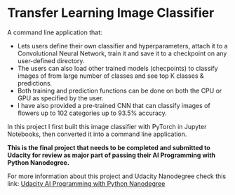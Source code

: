 # Transfer Learning Image Classifier

A command line application that:

- Lets users define their own classifier and hyperparameters, attach it to a Convolutional Neural Network, train it and save it to a checkpoint on any user-defined directory. 
- The users can also load other trained models (checpoints) to classify images of from large number of classes and see top K classes & predictions. 
- Both training and prediction functions can be done on both the CPU or GPU as specified by the user.
- I have also provided a pre-trained CNN that can classify images of flowers up to 102 categories up to 93.5% accuracy.

In this project I first built this image classifier with PyTorch in Jupyter Notebooks, then converted it into a command line application.

**This is the final project that needs to be completed and submitted to Udacity for review as major part of passing their AI Programming with Python Nanodegree.**

For more information about this project and Udacity Nanodegree check this link: [Udacity AI Programming with Python Nanodegree](https://eu.udacity.com/course/ai-programming-python-nanodegree--nd089)